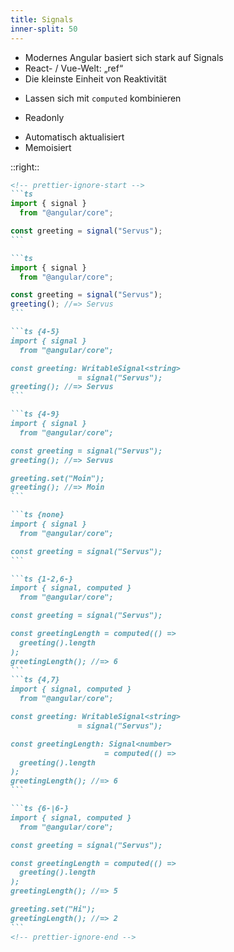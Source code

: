 ```yaml
---
title: Signals
inner-split: 50
---
```


<v-clicks at="+0">

- Modernes Angular basiert sich stark auf Signals
- React- / Vue-Welt: „ref“
- Die kleinste Einheit von Reaktivität

</v-clicks>

<v-click at="7">

- Lassen sich mit `computed` kombinieren

</v-click>
<v-click at="9">

- Readonly

</v-click>
<v-clicks at="10">

- Automatisch aktualisiert
- Memoisiert

</v-clicks>

::right::

<v-click>

````md magic-move
<!-- prettier-ignore-start -->
```ts
import { signal }
  from "@angular/core";

const greeting = signal("Servus");
```

```ts
import { signal }
  from "@angular/core";

const greeting = signal("Servus");
greeting(); //=> Servus
```

```ts {4-5}
import { signal }
  from "@angular/core";

const greeting: WritableSignal<string>
               = signal("Servus");
greeting(); //=> Servus
```

```ts {4-9}
import { signal }
  from "@angular/core";

const greeting = signal("Servus");
greeting(); //=> Servus

greeting.set("Moin");
greeting(); //=> Moin
```

```ts {none}
import { signal }
  from "@angular/core";

const greeting = signal("Servus");
```

```ts {1-2,6-}
import { signal, computed }
  from "@angular/core";

const greeting = signal("Servus");

const greetingLength = computed(() =>
  greeting().length
);
greetingLength(); //=> 6
```
```ts {4,7}
import { signal, computed }
  from "@angular/core";

const greeting: WritableSignal<string>
               = signal("Servus");

const greetingLength: Signal<number>
                     = computed(() =>
  greeting().length
);
greetingLength(); //=> 6
```

```ts {6-|6-}
import { signal, computed }
  from "@angular/core";

const greeting = signal("Servus");

const greetingLength = computed(() =>
  greeting().length
);
greetingLength(); //=> 5

greeting.set("Hi");
greetingLength(); //=> 2
```
<!-- prettier-ignore-end -->
````

</v-click>

<!--
- Modernes Angular basiert sich stark auf Signals
- [click] Für die React- und Vue-Entwickler unter euch: „ref“
- [click] Sie repräsentieren die kleinste Einheit von Reactivität

Lasst uns ein Beispiel anschauen.

- [click] Hier hat man einen Signal, mit dem initialen Wert „Servus“.
- [click] Man kann den Wert auslesen, in dem man den Signal wie eine Funktion aufruft.
- [click] Und wie wird es getyped? Das ist ein Writable-Signal, weil man den Wert auch bearbeiten kann.
- [click] Dafür gibt es eine Set-Methode. Im Gegensatz zu React muss man nicht warten: den neuen Wert ist sofort da.
- [click] Was kann man dann mit den Werten machen? Man kann sie kombinieren, und zwar mit `computed()`.
- [click] Hier ein Beispiel: greetingLength() basiert sich auf den Wert von `greeting()`.
- [click] Im Type sehen wir hier einen Unterschied: dieser Signal ist nicht mehr *writable*.
- [click] Die Abhängigkeiten werden automatisch erfasst, in dem der Wert beim Berechnen gelesen wird. Wenn wir die Abhängigkeit aktualisieren, wird der Computed-Wert auch neu berechnet.
- [click] Es wird auch memoisiert: die Länge wird nicht neu berechnet, wenn der String gleich bleibt.
- Bei einer einfache Länge bringt das nicht so viel, aber wenn man z.B. eine Liste sortieren und filtern müsst, ist das sehr hilfreich für die Performance.
-->
